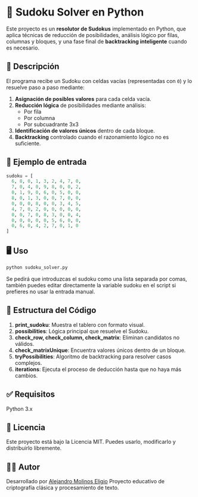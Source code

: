 # 🧩 Sudoku Solver en Python

Este proyecto es un **resolutor de Sudokus** implementado en Python, que aplica técnicas de reducción de posibilidades, análisis lógico por filas, columnas y bloques, y una fase final de **backtracking inteligente** cuando es necesario.

## 📌 Descripción

El programa recibe un Sudoku con celdas vacías (representadas con `0`) y lo resuelve paso a paso mediante:

1. **Asignación de posibles valores** para cada celda vacía.
2. **Reducción lógica** de posibilidades mediante análisis:
   - Por fila
   - Por columna
   - Por subcuadrante 3x3
3. **Identificación de valores únicos** dentro de cada bloque.
4. **Backtracking** controlado cuando el razonamiento lógico no es suficiente.

## 🧠 Ejemplo de entrada

```python
sudoku = [
  6, 8, 0, 1, 3, 2, 4, 7, 0,
  7, 0, 4, 0, 9, 8, 0, 0, 2,
  0, 1, 9, 0, 6, 0, 5, 0, 0,
  8, 0, 1, 3, 0, 0, 7, 0, 0,
  0, 0, 0, 8, 0, 0, 3, 4, 5,
  4, 7, 0, 2, 0, 0, 0, 0, 0,
  0, 0, 7, 0, 8, 3, 0, 0, 4,
  0, 0, 0, 0, 0, 5, 6, 0, 0,
  0, 6, 0, 4, 2, 7, 0, 1, 0
]
```

## 🖥️ Uso

```bash
python sudoku_solver.py
```

Se pedirá que introduzcas el sudoku como una lista separada por comas, también puedes editar directamente la variable sudoku en el script si prefieres no usar la entrada manual.

## 📂️ Estructura del Código

1. **print_sudoku**: Muestra el tablero con formato visual.
2. **possibilities**: Lógica principal que resuelve el Sudoku.
3. **check_row, check_column, check_matrix**: Eliminan candidatos no válidos.
4. **check_matrixUnique**: Encuentra valores únicos dentro de un bloque.
5. **tryPossibilities**: Algoritmo de backtracking para resolver casos complejos.
6. **iterations**: Ejecuta el proceso de deducción hasta que no haya más cambios.

## ✅ Requisitos

Python 3.x

## 📄 Licencia

Este proyecto está bajo la Licencia MIT. Puedes usarlo, modificarlo y distribuirlo libremente.

## 🧑‍💻 Autor
Desarrollado por [Alejandro Molinos Eligio](https://github.com/AlejandroMolinosEligio)
Proyecto educativo de criptografía clásica y procesamiento de texto.